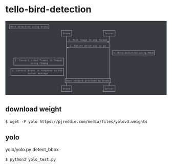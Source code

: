 # tello-bird-detection

<p align="center">
  <img src="./drone-bird-detection-sequence2.png">
</p>

## download weight
```
$ wget -P yolo https://pjreddie.com/media/files/yolov3.weights
```

## yolo 

yolo/yolo.py detect_bbox

```
$ python3 yolo_test.py
```
